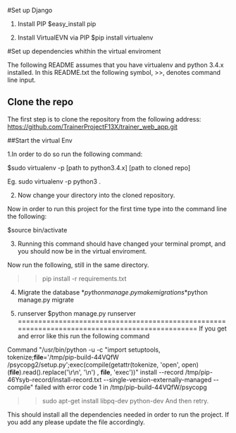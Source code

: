 


#Set up Django

1. Install PIP
$easy_install pip

2. Install VirtualEVN via PIP
$pip install virtualenv


#Set up dependencies whithin the virtual enviroment

The following README assumes that you have virtualenv and python 3.4.x installed.
In this README.txt the following symbol, >>, denotes command line input.

## Clone the repo
The first step is to clone the repository from the following address:
https://github.com/TrainerProjectF13X/trainer_web_app.git


##Start the virtual Env

1.In order to do so run the following command:

$sudo virtualenv -p [path to python3.4.x] [path to cloned repo] 

Eg. sudo virtualenv -p python3 .


2. Now change your directory into the cloned repository.

Now in order to run this project for the first time type into 
the command line the following:

$source bin/activate



3. Running this command should have changed your terminal prompt, and you
should now be in the virtual enviroment.

Now run the following, still in the same directory.

>>pip install -r requirements.txt


4. Migrate the database
*$python manage.py makemigrations
*$python manage.py migrate

5. runserver
$python manage.py runserver
===============================================================================================
If you get and error like this run the following command 

Command "/usr/bin/python -u -c "import setuptools, tokenize;__file__='/tmp/pip-build-44VQfW
/psycopg2/setup.py';exec(compile(getattr(tokenize, 'open', open)(__file__).read().replace('\r\n', '\n')
, __file__, 'exec'))" install --record /tmp/pip-46Ysyb-record/install-record.txt 
--single-version-externally-managed --compile" failed with error code 1 in /tmp/pip-build-44VQfW/psycopg



>>sudo apt-get install libpq-dev python-dev
And then retry.


This should install all the dependencies needed in order to run the project. 
If you add any please update the file accordingly.
